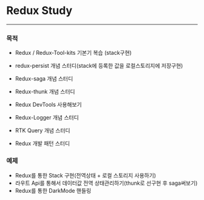 # Redux Study

---

### 목적

- Redux / Redux-Tool-kits 기본기 복습 (stack구현)
- redux-persist 개념 스터디(stack에 등록한 값을 로컬스토리지에 저장구현)

- Redux-saga 개념 스터디
- Redux-thunk 개념 스터디

- Redux DevTools 사용해보기
- Redux-Logger 개념 스터디

- RTK Query 개념 스터디
- Redux 개발 패턴 스터디

### 예제

- Redux를 통한 Stack 구현(전역상태 + 로컬 스토리지 사용하기)
- 라우트 Api를 통해서 데이터값 전역 상태관리하기(thunk로 선구현 후 saga써보기)
- Redux를 통한 DarkMode 핸들링
